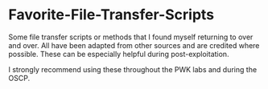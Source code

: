 # Favorite-File-Transfer-Scripts
Some file transfer scripts or methods that I found myself returning to over and over. All have been adapted from other sources and are credited where possible. These can be especially helpful during post-exploitation. 

I strongly recommend using these throughout the PWK labs and during the OSCP. 
